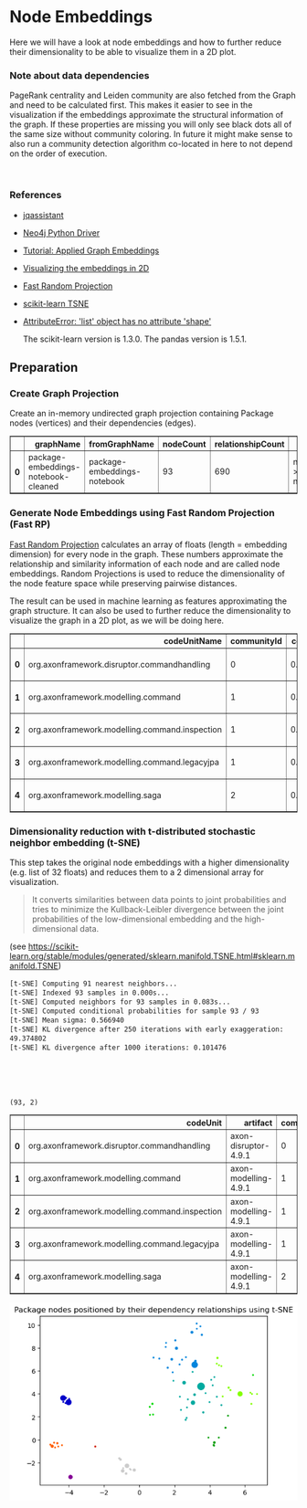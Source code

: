 # Node Embeddings

Here we will have a look at node embeddings and how to further reduce their dimensionality to be able to visualize them in a 2D plot. 

### Note about data dependencies

PageRank centrality and Leiden community are also fetched from the Graph and need to be calculated first.
This makes it easier to see in the visualization if the embeddings approximate the structural information of the graph.
If these properties are missing you will only see black dots all of the same size without community coloring.
In future it might make sense to also run a community detection algorithm co-located in here to not depend on the order of execution.

<br>  

### References
- [jqassistant](https://jqassistant.org)
- [Neo4j Python Driver](https://neo4j.com/docs/api/python-driver/current)
- [Tutorial: Applied Graph Embeddings](https://neo4j.com/developer/graph-data-science/applied-graph-embeddings)
- [Visualizing the embeddings in 2D](https://github.com/openai/openai-cookbook/blob/main/examples/Visualizing_embeddings_in_2D.ipynb)
- [Fast Random Projection](https://neo4j.com/docs/graph-data-science/current/machine-learning/node-embeddings/fastrp)
- [scikit-learn TSNE](https://scikit-learn.org/stable/modules/generated/sklearn.manifold.TSNE.html#sklearn.manifold.TSNE)
- [AttributeError: 'list' object has no attribute 'shape'](https://bobbyhadz.com/blog/python-attributeerror-list-object-has-no-attribute-shape)

    The scikit-learn version is 1.3.0.
    The pandas version is 1.5.1.






## Preparation

### Create Graph Projection

Create an in-memory undirected graph projection containing Package nodes (vertices) and their dependencies (edges).




<div>
<table border="1" class="dataframe">
  <thead>
    <tr style="text-align: right;">
      <th></th>
      <th>graphName</th>
      <th>fromGraphName</th>
      <th>nodeCount</th>
      <th>relationshipCount</th>
      <th>nodeFilter</th>
    </tr>
  </thead>
  <tbody>
    <tr>
      <th>0</th>
      <td>package-embeddings-notebook-cleaned</td>
      <td>package-embeddings-notebook</td>
      <td>93</td>
      <td>690</td>
      <td>n.outgoingDependencies &gt; 0 OR n.incomingDepend...</td>
    </tr>
  </tbody>
</table>
</div>



### Generate Node Embeddings using Fast Random Projection (Fast RP)

[Fast Random Projection](https://neo4j.com/docs/graph-data-science/current/machine-learning/node-embeddings/fastrp) calculates an array of floats (length = embedding dimension) for every node in the graph. These numbers approximate the relationship and similarity information of each node and are called node embeddings. Random Projections is used to reduce the dimensionality of the node feature space while preserving pairwise distances.

The result can be used in machine learning as features approximating the graph structure. It can also be used to further reduce the dimensionality to visualize the graph in a 2D plot, as we will be doing here.




<div>
<table border="1" class="dataframe">
  <thead>
    <tr style="text-align: right;">
      <th></th>
      <th>codeUnitName</th>
      <th>communityId</th>
      <th>centrality</th>
      <th>artifactName</th>
      <th>embedding</th>
    </tr>
  </thead>
  <tbody>
    <tr>
      <th>0</th>
      <td>org.axonframework.disruptor.commandhandling</td>
      <td>0</td>
      <td>0.016234</td>
      <td>axon-disruptor-4.9.1</td>
      <td>[0.0, 0.0, 0.0, 0.0, 0.0, 0.0, 0.0, 0.0, 0.0, ...</td>
    </tr>
    <tr>
      <th>1</th>
      <td>org.axonframework.modelling.command</td>
      <td>1</td>
      <td>0.155609</td>
      <td>axon-modelling-4.9.1</td>
      <td>[0.0, 0.0, 0.048379600048065186, -0.1373843848...</td>
    </tr>
    <tr>
      <th>2</th>
      <td>org.axonframework.modelling.command.inspection</td>
      <td>1</td>
      <td>0.152740</td>
      <td>axon-modelling-4.9.1</td>
      <td>[0.0, 0.0, -0.01368163526058197, -0.1502345353...</td>
    </tr>
    <tr>
      <th>3</th>
      <td>org.axonframework.modelling.command.legacyjpa</td>
      <td>1</td>
      <td>0.016234</td>
      <td>axon-modelling-4.9.1</td>
      <td>[0.0, 0.0, 0.0026405304670333862, -0.178723469...</td>
    </tr>
    <tr>
      <th>4</th>
      <td>org.axonframework.modelling.saga</td>
      <td>2</td>
      <td>0.349429</td>
      <td>axon-modelling-4.9.1</td>
      <td>[0.19955629110336304, -0.38586413860321045, 0....</td>
    </tr>
  </tbody>
</table>
</div>



### Dimensionality reduction with t-distributed stochastic neighbor embedding (t-SNE)

This step takes the original node embeddings with a higher dimensionality (e.g. list of 32 floats) and
reduces them to a 2 dimensional array for visualization. 

> It converts similarities between data points to joint probabilities and tries to minimize the Kullback-Leibler divergence between the joint probabilities of the low-dimensional embedding and the high-dimensional data.

(see https://scikit-learn.org/stable/modules/generated/sklearn.manifold.TSNE.html#sklearn.manifold.TSNE)

    [t-SNE] Computing 91 nearest neighbors...
    [t-SNE] Indexed 93 samples in 0.000s...
    [t-SNE] Computed neighbors for 93 samples in 0.083s...
    [t-SNE] Computed conditional probabilities for sample 93 / 93
    [t-SNE] Mean sigma: 0.566940
    [t-SNE] KL divergence after 250 iterations with early exaggeration: 49.374802
    [t-SNE] KL divergence after 1000 iterations: 0.101476





    (93, 2)






<div>
<table border="1" class="dataframe">
  <thead>
    <tr style="text-align: right;">
      <th></th>
      <th>codeUnit</th>
      <th>artifact</th>
      <th>communityId</th>
      <th>centrality</th>
      <th>x</th>
      <th>y</th>
    </tr>
  </thead>
  <tbody>
    <tr>
      <th>0</th>
      <td>org.axonframework.disruptor.commandhandling</td>
      <td>axon-disruptor-4.9.1</td>
      <td>0</td>
      <td>0.016234</td>
      <td>-2.501623</td>
      <td>-0.585834</td>
    </tr>
    <tr>
      <th>1</th>
      <td>org.axonframework.modelling.command</td>
      <td>axon-modelling-4.9.1</td>
      <td>1</td>
      <td>0.155609</td>
      <td>-3.905477</td>
      <td>-3.239475</td>
    </tr>
    <tr>
      <th>2</th>
      <td>org.axonframework.modelling.command.inspection</td>
      <td>axon-modelling-4.9.1</td>
      <td>1</td>
      <td>0.152740</td>
      <td>-3.909372</td>
      <td>-3.245492</td>
    </tr>
    <tr>
      <th>3</th>
      <td>org.axonframework.modelling.command.legacyjpa</td>
      <td>axon-modelling-4.9.1</td>
      <td>1</td>
      <td>0.016234</td>
      <td>-3.915941</td>
      <td>-3.262718</td>
    </tr>
    <tr>
      <th>4</th>
      <td>org.axonframework.modelling.saga</td>
      <td>axon-modelling-4.9.1</td>
      <td>2</td>
      <td>0.349429</td>
      <td>-4.014554</td>
      <td>3.272685</td>
    </tr>
  </tbody>
</table>
</div>




    
![png](NodeEmbeddings_files/NodeEmbeddings_18_0.png)
    

